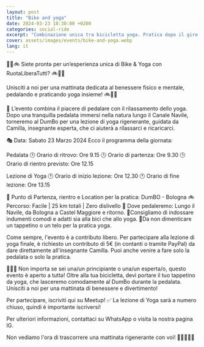 ```yaml
---
layout: post
title: "Bike and yoga"
date: 2024-03-23 18:30:00 +0200
categories: social-ride
excerpt: "Combinazione unica tra bicicletta yoga. Pratica dopo il giro in bici al Dumbo"
cover: assets/images/events/bike-and-yoga.webp
lang: it
---
```


🧘‍♀️🚲 Siete prontə per un’esperienza unica di Bike & Yoga con RuotaLiberaTutti? 🚲🧘‍♂️

Unisciti a noi per una mattinata dedicata al benessere fisico e mentale, pedalando e praticando yoga insieme! 🚲🧘‍♀️

🌿 L’evento combina il piacere di pedalare con il rilassamento dello yoga. Dopo una tranquilla pedalata immersi nella natura lungo il Canale Navile, torneremo al DumBo per una lezione di yoga rigenerante, guidata da Camilla, insegnante esperta, che ci aiuterà a rilassarci e ricaricarci.

🎭 Data: Sabato 23 Marzo 2024
Ecco il programma della giornata:

Pedalata
🕒 Orario di ritrovo: Ore 9.15
🕒 Orario di partenza: Ore 9.30
🕒 Orario di rientro previsto: Ore 12.15

Lezione di Yoga
🕐 Orario di inizio lezione: Ore 12.30
🕐 Orario di fine lezione: Ore 13.15

📍 Punto di Partenza, rientro e Location per la pratica: DumBO - Bologna
🚲 Percorso: Facile | 25 km totali | Zero dislivello
🌲 Dove pedaleremo: Lungo il Navile, da Bologna a Castel Maggiore e ritorno.
🎽Consigliamo di indossare indumenti comodi e adatti sia alla bici che allo yoga.
🧘Da non dimenticare un tappetino o un telo per la pratica yoga.

Come sempre, l'evento è a contributo libero. Per partecipare alla lezione di yoga finale, è richiesto un contributo di 5€ (in contanti o tramite PayPal) da dare direttamente all'insegnante Camilla. Puoi anche venire a fare solo la pedalata o solo la pratica.

🚴🧘‍♂️ Non importa se sei una/un principiante o una/un esperta/o, questo evento è aperto a tuttə! Oltre alla tua bicicletta, devi portare il tuo tappetino da yoga, che lasceremo comodamente al DumBo durante la pedalata. Unisciti a noi per una mattinata di benessere e divertimento!

Per partecipare, iscriviti qui su Meetup! ✅ La lezione di Yoga sarà a numero chiuso, quindi è importante iscriversi!

Per ulteriori informazioni, contattaci su WhatsApp o visita la nostra pagina IG.

Non vediamo l'ora di trascorrere una mattinata rigenerante con voi! 🌟🚴‍♂️🧘‍♀️
